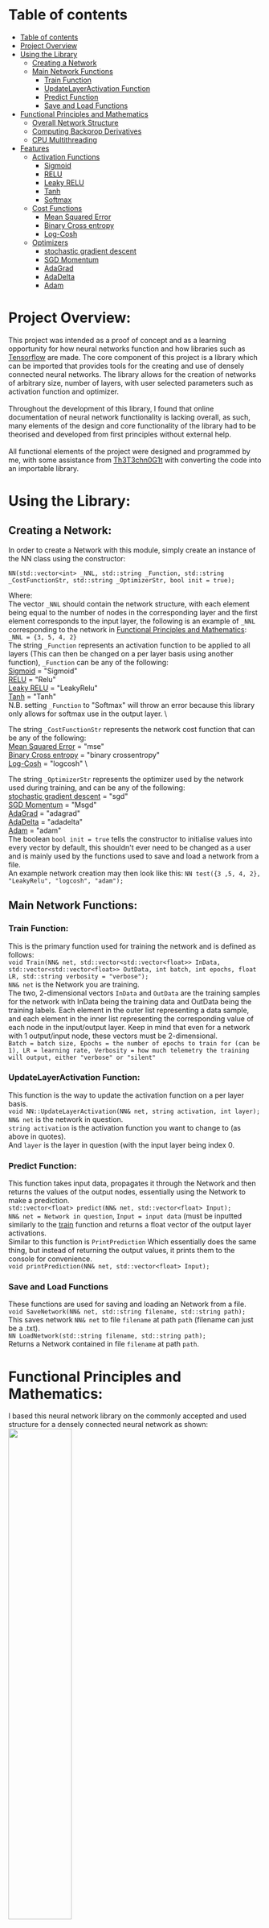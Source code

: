 # **Table of contents**
- [Table of contents](#table-of-contents)
- [Project Overview](#project-overview)
- [Using the Library](#using-the-library)
   - [Creating a Network](#creating-a-network)
   - [Main Network Functions](#main-network-functions)
      - [Train Function](#train-function)
      - [UpdateLayerActivation Function](#updatelayeractivation-function)
      - [Predict Function](#predict-function)
      - [Save and Load Functions](#save-and-load-functions)
- [Functional Principles and Mathematics](#functional-principles-and-mathematics)
    - [Overall Network Structure](#overall-network-structure)
    - [Computing Backprop Derivatives](#computing-backprop-derivatives)
    - [CPU Multithreading](#cpu-multithreading)
- [Features](#features)
  - [Activation Functions](#activation-functions)
      - [Sigmoid](#sigmoid)
      - [RELU](#relu)
      - [Leaky RELU](#leaky-relu)
      - [Tanh](#tanh)
      - [Softmax](#softmax)
  - [Cost Functions](#cost-functions)
      - [Mean Squared Error](#mean-squared-error)
      - [Binary Cross entropy](#binary-cross-entropy)
      - [Log-Cosh](#log-cosh)
  - [Optimizers](#optimizers)
      - [stochastic gradient descent](#stochastic-gradient-descent)
      - [SGD Momentum](#sgd-momentum)
      - [AdaGrad](#adagrad)
      - [AdaDelta](#adadelta)
      - [Adam](#adam)

# Project Overview:
This project was intended as a proof of concept and as a learning opportunity for how neural networks function and how libraries such as [Tensorflow](https://www.tensorflow.org/) are made. The core component of this project is a library which can be imported that provides tools for the creating and use of densely connected neural networks. The library allows for the creation of networks of arbitrary size, number of layers, with user selected parameters such as activation function and optimizer.\
\
Throughout the development of this library, I found that online documentation of neural network functionality is lacking overall, as such, many elements of the design and core functionality of the library had to be theorised and developed from first principles without external help. \
\
All functional elements of the project were designed and programmed by me, with some assistance from [Th3T3chn0G1t](https://github.com/Th3T3chn0G1t) with converting the code into an importable library.

# Using the Library:
## Creating a Network:
In order to create a Network with this module, simply create an instance of the NN class using the constructor:
```
NN(std::vector<int> _NNL, std::string _Function, std::string _CostFunctionStr, std::string _OptimizerStr, bool init = true);
```
Where: \
The vector ```_NNL``` should contain the network structure, with each element being equal to the number of nodes in the corresponding layer and the first element corresponds to the input layer, the following is an example of ```_NNL``` corresponding to the network in [Functional Principles and Mathematics](#functional-principles-and-mathematics): \
```_NNL = {3, 5, 4, 2}``` \
The string ```_Function``` represents an activation function to be applied to all layers (This can then be changed on a per layer basis using another function), ```_Function``` can be any of the following: \
[Sigmoid](#sigmoid) = "Sigmoid" \
[RELU](#relu) = "Relu" \
[Leaky RELU](#leaky-relu) = "LeakyRelu" \
[Tanh](#tanh) = "Tanh" \
N.B. setting ```_Function``` to "Softmax" will throw an error because this library only allows for softmax use in the output layer. \

The string ```_CostFunctionStr``` represents the network cost function that can be any of the following: \
[Mean Squared Error](#mean-squared-error) = "mse" \
[Binary Cross entropy](#binary-cross-entropy) = "binary crossentropy" \
[Log-Cosh](#log-cosh) = "logcosh" \

The string ```_OptimizerStr``` represents the optimizer used by the network used during training, and can be any of the following: \
[stochastic gradient descent](#stochastic-gradient-descent) = "sgd" \
[SGD Momentum](#sgd-momentum) = "Msgd" \
[AdaGrad](#adagrad) = "adagrad" \
[AdaDelta](#adadelta) = "adadelta" \
[Adam](#adam) = "adam" \
The boolean ```bool init = true``` tells the constructor to initialise values into every vector by default, this shouldn't ever need to be changed as a user and is mainly used by the functions used to save and load a network from a file. \
An example network creation may then look like this:
```NN test({3 ,5, 4, 2}, "LeakyRelu", "logcosh", "adam");```
## Main Network Functions:
### Train Function:
This is the primary function used for training the network and is defined as follows: \
```void Train(NN& net, std::vector<std::vector<float>> InData, std::vector<std::vector<float>> OutData, int batch, int epochs, float LR, std::string verbosity = "verbose");``` \
```NN& net``` is the Network you are training. \
The two, 2-dimensional vectors ```InData``` and ```OutData``` are the training samples for the network with InData being the training data and OutData being the training labels. Each element in the outer list representing a data sample, and each element in the inner list representing the corresponding value of each node in the input/output layer. Keep in mind that even for a network with 1 output/input node, these vectors must be 2-dimensional. \
```Batch = batch size, Epochs = the number of epochs to train for (can be 1), LR = learning rate, Verbosity = how much telemetry the training will output, either "verbose" or "silent"```
### UpdateLayerActivation Function:
This function is the way to update the activation function on a per layer basis. \
```void NN::UpdateLayerActivation(NN& net, string activation, int layer);``` \
```NN& net``` is the network in question. \
```string activation``` is the activation function you want to change to (as above in quotes). \
And ```layer``` is the layer in question (with the input layer being index 0.
### Predict Function:
This function takes input data, propagates it through the Network and then returns the values of the output nodes, essentially using the Network to make a prediction. \
```std::vector<float> predict(NN& net, std::vector<float> Input);``` \
```NN& net = Network in question```, ```Input = input data``` (must be inputted similarly to the [train](#train-function) function and returns a float vector of the output layer activations. \
Similar to this function is ```PrintPrediction``` Which essentially does the same thing, but instead of returning the output values, it prints them to the console for convenience. \
```void printPrediction(NN& net, std::vector<float> Input);```
### Save and Load Functions
These functions are used for saving and loading an Network from a file. \
```void SaveNetwork(NN& net, std::string filename, std::string path);``` \
This saves network ```NN& net``` to file ```filename``` at path ```path```  (filename can just be a .txt). \
```NN LoadNetwork(std::string filename, std::string path);``` \
Returns a Network contained in file ```filename``` at path ```path```.
# Functional Principles and Mathematics:
I based this neural network library on the commonly accepted and used structure for a densely connected neural network as shown: \
<img src="https://github.com/tarwy1/Neural-Net-Library/assets/38536921/7ded112c-941a-40d7-886d-28a77d29da37"  width="50%" height="50%"> \
This basic model consists of an input layer, an output layer and one or more hidden layers. \
\
In simple terms, each node is connected to every node in the next layer by a weight and the activation or value of each node can be computed by multiplying the activation of the node in the previous layer by the corrresponding weight connecting it. \
\
Each node also has a bias which is added onto this weighted sum and an activation function which is applied to the sum of the weighted sum and bias to give the final activation of the node. This is represented mathematically below: 

$$ z^L_n = \sum_{i=0}^i (w^L_{ni} \cdot a^{L-1}_i ) + B_n^L \cdot B_0$$ 

$$ a^L_n = \sigma(z^L_n) $$ 

Where $a^L_n$ is the activation of node n in layer L (output layer) after the activation function, $W^L_{ni}$ is the weight connecting node n in layer L to node i in layer L-1, $B^L_n$ is the bias of node n in layer L and $B_0$ is a universal constant used as a hyperparameter to adjust the influence of biases on the network (typically 1.0). \
\
The weights are randomly initialized using a general rule and are then updated by forward propagating a data sample through the network by the above rule, then a cost or loss is calculated using a function of the intended output values and the value obtained from forward propagation, this cost effectively represents how inaccurate the network was for that sample. \
\
The derivative of that loss function is the found with respect to each parameter in the network (weights and biases) and is used to update the weights according to an update rule or 'optimizer'. \
\
The next sample can then be propagated through the network and the process repeats. Over time this allows the network to 'learn' how to produce the desired output from an input.
## Overall Network Structure:
Much of the network structure for example, how nodes are stored in code was based on some of the information in [this paper](https://www.researchgate.net/publication/341310964_GPU_Acceleration_of_Sparse_Neural_Networks) which describes a method of storing each node as a structure as shown: 

<img src="https://github.com/tarwy1/Neural-Net-Library/assets/38536921/b6aa97fd-ccdc-4bae-ab40-33b259875df3"  width="50%" height="50%">

Each node is a structure which contains its id, layer (input = 0), the number of nodes in the previous layer, a boolean for if the node is an input, a list of the ids of nodes in the previous layer, a list of weight values connecting to corresponding nodes in the previous layer, the two activation variables, and the bias value of the node. 

When the train function is executed, the training data and labels are loading into the network, shuffled and then for each epoch, the dataset is reshuffled, the network is forward-propagated, back-propagated to find the loss derivatives w.r.t each parameter, and then each paramter is updated according to the update rule.

# Features:
The library allows for the creation, saving and loading of densely connected neural networks with arbitrary number of layers, nodes, abd activation functions in each layer.

## Activation Functions:
The activation function of each layer can be set as desired to any of the below functions.
### Sigmoid:
"Sigmoid"\
Logistic activation function which maps the input between 0 and 1.\
$$S(x) = \frac{1}{1+e^{-x}}$$
### RELU:  
"Relu"\
Rectified linear activation function. Defined by a piecewise function as shown below:
$$f(x)=0  \quad for \quad x < 0$$
$$f(x)=x \quad  for \quad x ≥ 0$$
### Leaky Relu:  
"LeakyRelu"\
RELU with a constant multiplier for negative values to prevent dead nodes.
$$f(x)=0.1x  \quad for \quad x < 0$$
$$f(x)=x \quad  for \quad x ≥ 0$$
### Tanh:  
"Tanh"\
Maps the input from -1 to 1, allowing greater flexibility than sigmoid in some tasks.
$$Tanh(x) = \frac{e^x – e^{-x}}{e^x + e^{-x}}$$
### Softmax:  
"Softmax"\
Takes every node in the layer and returns probability values for each node, which sum to 1, used in classification tasks.
$$\text{Softmax}(x_{i}) = \frac{\exp(x_i)}{\sum_j \exp(x_j)}$$
To find the softmax value of a given node, divide the exp of that node by the sum of exp of all nodes in the layer.\
*N.B. currently can only be used in the output layer.*
## Cost Functions:
The library allows for the selection of a cost (loss) function at the time of creation of the network from the following list\
where $x_i$ is defined as the output of node i and $y_i$ is defined as the "correct value" or desired value of the node
### Mean Squared Error:  
"mse"\
This is the most basic neural network cost function defined as the sum of square errors of each output node:
$$MSE(\vec{x}) = \sum_{i=0}^{N} (x_i - y_i)^2$$
### Binary Cross entropy:  
"binary crossentropy"\
This is a probabilistic loss function intended to be used in classification problems (e.g. MNIST) and should be used with the Sigmoid activation function in the output layer.
$$Loss(\vec{x}) = -\frac{1}{N} \sum_{i=0}^{N} \left [ y_i log(x_i) + (1-y_i)log(1-x_i)\right ]$$
In my code, this is also implemented with a $1*10^{-8}$ term in both logs to prevent taking the log of 0
### Log-Cosh:  
"logcosh"\
This loss function is intended as a direct replacement or improvement on the MSE loss function, it aims to fix the tendency of MSE to bounce around a local minima with larger learning rates.
$$loss(\vec{x}) = \sum_{i=0}^{N} log(cosh(x_i-y_i))$$
## Optimizers:
This library allows for the use of any of the below optimizers with both a variable batch size and learning rate, other hyperparameters such as the momentum decay constant can also be modified as public variables in the neural network class. For each of the following equations, \
$\theta =$ network parameters, η = learning rate, $L(\theta) =$ network loss as a function of $\theta$ and $\nabla_{\theta} L(\theta) =$ a partial derivative of the loss with respect to theta, for brevity this will sometimes be written $g_t$. \
\
Most of the theory and equations for the optimizers used in my network were sourced from [this article](https://www.ruder.io/optimizing-gradient-descent/) on [ruder.io](https://www.ruder.io/) which proved to be one of the best resources I could find on optimizing gradient descent.
### Stochastic Gradient Descent:  
"sgd"\
This optimizer functions by constantly overshooting the local minima but overtime converging on it simply by taking finding the gradient of the loss w.r.t each parameter, multiplying it by the constant learning rate and subtracting from the parameter. This effectively moves the parameter in a direction so as to minimise the value of loss.
$$\theta = \theta - η \cdot \nabla_{\theta} L(\theta)$$
### SGD Momentum:  
"Msgd"\
Momentum aims to counteract the tendency of SGD to struggle when approaching closely to local minima by first calculating an update vector $v_t$ which is dependant on the previous by a constant. This reduces the tendency of SGD to 'bounce from one side of the ravine to the other' if the local minima is thought of as a ravine.
$$v_t = \gamma v_{t-1} + η \cdot \nabla_{\theta} L(\theta)$$
$$\theta = \theta - v_t$$
where $\gamma$ is a constant usually set to approximately 0.9.
### AdaGrad:  
"adagrad"\
This optimizer allows for the dynamic adjustment of the learning rate for each paramter, e.g. for a parameter which consistently has a large impact on the loss, smaller updates will be made and for parameters which have less impact on the loss, larger updates. This is done by keeping a sum of previous squared gradients and using it in the update rule as follows:
$$G_t = \sum_{t=0}^{t} g_t^2$$
$$\theta = \theta - \frac{η}{\sqrt{G_t + \epsilon}} \cdot g_t$$
The main weakness of this optimizer however is the growing denominator in the update terms which is always increasing, this leads to quickly decaying gradients at which point the network effectively stagnates.
### AdaDelta:  
"adadelta"\
AdaDelta is a modification built upon AdaGrad which seeks to relieve the decaying update vector problem by only keeping track of more recent past square gradients in the $G_t$ term. This is done not by storing n past gradients but by redifining $G_t$ as a decaying sum of past square gradients as follows:
$$G_t = \gamma G_{t-1} + (1-\gamma) g_t^2$$
Where $\gamma$ is a similar value to with momentum, approximately 0.9. \
\
Adadelta differs from AdaGrad in the update rule aswell however. It also keeps a decaying sum of past square update vectors which can be called $E_t$ and is defined as follows:
$$E_t = \gamma E_{t-1} + (1-\gamma) v_t^2$$
Where $v_t$ stems from the update rule:
$$\theta = \theta - v_t$$
and is now defined as:
$$v_t = \frac{\sqrt{E_{t-1} + \epsilon}}{\sqrt{G_t + \epsilon}} \cdot g_t$$
The cyclic dependency of $E_t$ on $v_t$ is fixed by using $E_{t-1}$ in the definition of $v_t$ as shown above.. \
In full the update rule for AdaDelta is:
$$\theta = \theta - \frac{\sqrt{E_{t-1} + \epsilon}}{\sqrt{G_t + \epsilon}} \cdot g_t$$
As you can see, we have eliminated the learning rate from the equation entirely, with it being replaced by the decaying update vectors term.
### Adam:  
"adam"\
Adam or Adaptive Moment Estimation works similarly to AdaDelta in that it also keeps a decaying sum of past squared gradients $G_t$ but it differs by also keeping a decaying sum of average past gradients $M_t$ as follows:
$$M_t = \beta_1 M_{t-1} + (1-\beta_1) g_t $$
$$G_t = \beta_2 G_{t-1} + (1-\beta_2) g_t^2$$
The authors of Adam however, noted that these decaying sums are biased towards zero and in order to relieve that bias, they calculate bias corrected sums $\hat{G_t}$ and $\hat{M_t}$
$$\hat{M_t} = \frac{M_t}{1-\beta_1^t}$$
$$\hat{G_t} = \frac{G_t}{1-\beta_2^t}$$
Although it does not look like it (and this confused me for a long time... ) the t exponent on $\beta$ in the bias corrected sums is meant in the literal sense (an exponent) and serves to force the adam update vector to continue to make significant changes even after many epochs. \
We then get the final update rule for Adam as follows:
$$\theta = \theta - \frac{η}{\sqrt{\hat{G_t}} + \epsilon} \cdot \hat{M_t} $$
Where values of 0.9, 0.999 and $10^{-8}$ are typically used for $\beta_1$, $\beta_2$ and $\epsilon$ respectively.














